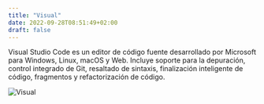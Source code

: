 ```yaml
---
title: "Visual"
date: 2022-09-28T08:51:49+02:00
draft: false
---
```


Visual Studio Code es un editor de código fuente desarrollado por Microsoft para Windows, Linux, macOS y Web. Incluye soporte para la depuración, control integrado de Git, resaltado de sintaxis, finalización inteligente de código, fragmentos y refactorización de código.

![Visual](https://code.visualstudio.com/assets/docs/getstarted/userinterface/hero.png)